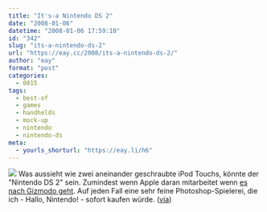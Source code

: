 ```yaml
---
title: "It's-a Nintendo DS 2"
date: "2008-01-06"
datetime: "2008-01-06 17:59:10"
id: "342"
slug: "its-a-nintendo-ds-2"
url: "https://eay.cc/2008/its-a-nintendo-ds-2/"
author: "eay"
format: "post"
categories:
  - 0815
tags:
  - best-of
  - games
  - handhelds
  - mock-up
  - nintendo
  - nintendo-ds
meta:
  - yourls_shorturl: "https://eay.li/h6"
---
```


![](/uploads/2008/ds2mockup.jpg) Was aussieht wie zwei aneinander geschraubte iPod Touchs, könnte der "Nintendo DS 2" sein. Zumindest wenn Apple daran mitarbeitet wenn [es nach Gizmodo geht](http://gizmodo.com/339601/nintendo-ds-2-the-3d-mock+up-makes-us-drool-even-more). Auf jeden Fall eine sehr feine Photoshop-Spielerei, die ich - Hallo, Nintendo! - sofort kaufen würde. ([via](http://hinterding.com/index.php?show_posting=2093))
